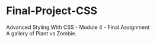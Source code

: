 # Final-Project-CSS
Advanced Styling With CSS - Module 4 - Final Assignment
<br>
A gallery of Plant vs Zombie.
